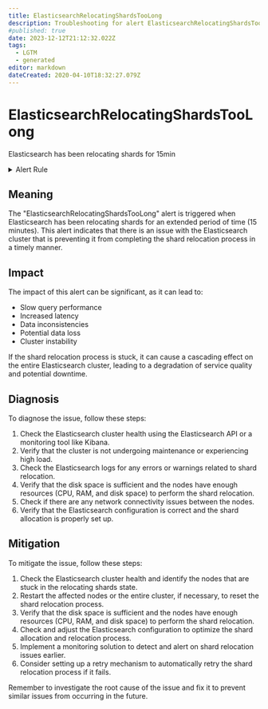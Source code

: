 ```yaml
---
title: ElasticsearchRelocatingShardsTooLong
description: Troubleshooting for alert ElasticsearchRelocatingShardsTooLong
#published: true
date: 2023-12-12T21:12:32.022Z
tags: 
  - LGTM
  - generated
editor: markdown
dateCreated: 2020-04-10T18:32:27.079Z
---
```


# ElasticsearchRelocatingShardsTooLong

Elasticsearch has been relocating shards for 15min

<details>
  <summary>Alert Rule</summary>

{{% rule "elasticsearch/prometheus-community-elasticsearch-exporter.yml" "ElasticsearchRelocatingShardsTooLong" %}}

{{% comment %}}

```yaml
alert: ElasticsearchRelocatingShardsTooLong
expr: elasticsearch_cluster_health_relocating_shards > 0
for: 15m
labels:
    severity: warning
annotations:
    summary: Elasticsearch relocating shards too long (instance {{ $labels.instance }})
    description: |-
        Elasticsearch has been relocating shards for 15min
          VALUE = {{ $value }}
          LABELS = {{ $labels }}
    runbook: https://github.com/srerun/prometheus-alerts/blob/main/content/runbooks/prometheus-community-elasticsearch-exporter/ElasticsearchRelocatingShardsTooLong.md

```

{{% /comment %}}

</details>


## Meaning

The "ElasticsearchRelocatingShardsTooLong" alert is triggered when Elasticsearch has been relocating shards for an extended period of time (15 minutes). This alert indicates that there is an issue with the Elasticsearch cluster that is preventing it from completing the shard relocation process in a timely manner.

## Impact

The impact of this alert can be significant, as it can lead to:

* Slow query performance
* Increased latency
* Data inconsistencies
* Potential data loss
* Cluster instability

If the shard relocation process is stuck, it can cause a cascading effect on the entire Elasticsearch cluster, leading to a degradation of service quality and potential downtime.

## Diagnosis

To diagnose the issue, follow these steps:

1. Check the Elasticsearch cluster health using the Elasticsearch API or a monitoring tool like Kibana.
2. Verify that the cluster is not undergoing maintenance or experiencing high load.
3. Check the Elasticsearch logs for any errors or warnings related to shard relocation.
4. Verify that the disk space is sufficient and the nodes have enough resources (CPU, RAM, and disk space) to perform the shard relocation.
5. Check if there are any network connectivity issues between the nodes.
6. Verify that the Elasticsearch configuration is correct and the shard allocation is properly set up.

## Mitigation

To mitigate the issue, follow these steps:

1. Check the Elasticsearch cluster health and identify the nodes that are stuck in the relocating shards state.
2. Restart the affected nodes or the entire cluster, if necessary, to reset the shard relocation process.
3. Verify that the disk space is sufficient and the nodes have enough resources (CPU, RAM, and disk space) to perform the shard relocation.
4. Check and adjust the Elasticsearch configuration to optimize the shard allocation and relocation process.
5. Implement a monitoring solution to detect and alert on shard relocation issues earlier.
6. Consider setting up a retry mechanism to automatically retry the shard relocation process if it fails.

Remember to investigate the root cause of the issue and fix it to prevent similar issues from occurring in the future.